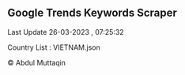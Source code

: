 

## Google Trends Keywords Scraper 
 
Last Update 26-03-2023 , 07:25:32

Country List :
VIETNAM.json



© Abdul Muttaqin 

